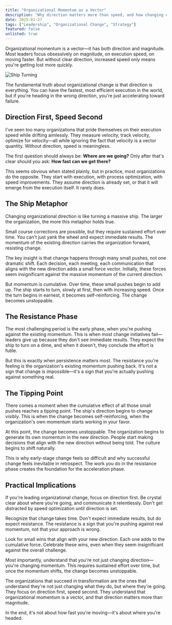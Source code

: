 ```yaml
---
title: "Organizational Momentum as a Vector"
description: "Why direction matters more than speed, and how changing organizational direction is like turning a massive ship."
date: 2025-01-27
tags: ["Leadership", "Organizational Change", "Strategy"]
featured: false
unlisted: true
---
```


Organizational momentum is a vector—it has both direction and magnitude. Most leaders focus obsessively on magnitude, on execution speed, on moving faster. But without clear direction, increased speed only means you're getting lost more quickly.

![Ship Turning](/images/guardrails.jpg)

The fundamental truth about organizational change is that direction is everything. You can have the fastest, most efficient execution in the world, but if you're heading in the wrong direction, you're just accelerating toward failure.

## Direction First, Speed Second

I've seen too many organizations that pride themselves on their execution speed while drifting aimlessly. They measure velocity, track velocity, optimize for velocity—all while ignoring the fact that velocity is a vector quantity. Without direction, speed is meaningless.

The first question should always be: **Where are we going?** Only after that's clear should you ask: **How fast can we get there?**

This seems obvious when stated plainly, but in practice, most organizations do the opposite. They start with execution, with process optimization, with speed improvements. They assume direction is already set, or that it will emerge from the execution itself. It rarely does.

## The Ship Metaphor

Changing organizational direction is like turning a massive ship. The larger the organization, the more this metaphor holds true.

Small course corrections are possible, but they require sustained effort over time. You can't just yank the wheel and expect immediate results. The momentum of the existing direction carries the organization forward, resisting change.

The key insight is that change happens through many small pushes, not one dramatic shift. Each decision, each meeting, each communication that aligns with the new direction adds a small force vector. Initially, these forces seem insignificant against the massive momentum of the current direction.

But momentum is cumulative. Over time, these small pushes begin to add up. The ship starts to turn, slowly at first, then with increasing speed. Once the turn begins in earnest, it becomes self-reinforcing. The change becomes unstoppable.

## The Resistance Phase

The most challenging period is the early phase, when you're pushing against the existing momentum. This is when most change initiatives fail—leaders give up because they don't see immediate results. They expect the ship to turn on a dime, and when it doesn't, they conclude the effort is futile.

But this is exactly when persistence matters most. The resistance you're feeling is the organization's existing momentum pushing back. It's not a sign that change is impossible—it's a sign that you're actually pushing against something real.

## The Tipping Point

There comes a moment when the cumulative effect of all those small pushes reaches a tipping point. The ship's direction begins to change visibly. This is when the change becomes self-reinforcing, when the organization's own momentum starts working in your favor.

At this point, the change becomes unstoppable. The organization begins to generate its own momentum in the new direction. People start making decisions that align with the new direction without being told. The culture begins to shift naturally.

This is why early-stage change feels so difficult and why successful change feels inevitable in retrospect. The work you do in the resistance phase creates the foundation for the acceleration phase.

## Practical Implications

If you're leading organizational change, focus on direction first. Be crystal clear about where you're going, and communicate it relentlessly. Don't get distracted by speed optimization until direction is set.

Recognize that change takes time. Don't expect immediate results, but do expect resistance. The resistance is a sign that you're pushing against real momentum, not that your approach is wrong.

Look for small wins that align with your new direction. Each one adds to the cumulative force. Celebrate these wins, even when they seem insignificant against the overall challenge.

Most importantly, understand that you're not just changing direction—you're changing momentum. This requires sustained effort over time, but once the momentum shifts, the change becomes unstoppable.

The organizations that succeed in transformation are the ones that understand they're not just changing what they do, but where they're going. They focus on direction first, speed second. They understand that organizational momentum is a vector, and that direction matters more than magnitude.

In the end, it's not about how fast you're moving—it's about where you're headed. 